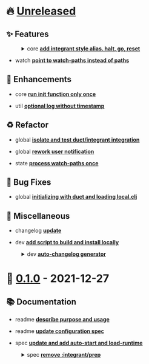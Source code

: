 # 🔥 [Unreleased](https://github.com/tami5/clj-dev)

## <!-- 0 -->✨ Features



<dl><dd><details><summary>core <b><a href="https://github.com/tami5/clj-dev/commit/d0c258c087938d82543272ce1d3bede8268983bc">add integrant style alias. halt, go, reset</a></b></summary><br /><sup>This should be easier for people coming using integrant and integrant-repl.</sup></details></dd></dl>




- watch <b><a href="https://github.com/tami5/clj-dev/commit/fa8935dbe1f7fbba4fb0ed4e289045d2ca0af2cf">point to watch-paths instead of paths</a></b>

## <!-- 1 -->🌱 Enhancements



- core <b><a href="https://github.com/tami5/clj-dev/commit/e3e8c4f08b54ad3973452c760cb932b27db61de3">run init function only once</a></b>



- util <b><a href="https://github.com/tami5/clj-dev/commit/a8f1cc35a4f5084bdb6eb62bbf79e2defcb18d35">optional log without timestamp</a></b>

## <!-- 2 -->♻️ Refactor



- global <b><a href="https://github.com/tami5/clj-dev/commit/a29685c2e32217101b6187d676e3880624cb9afa">isolate and test duct/integrant integration</a></b>
- global <b><a href="https://github.com/tami5/clj-dev/commit/b77f7d6216e0f480c8441fe34801c0154dd34654">rework user notification</a></b>



- state <b><a href="https://github.com/tami5/clj-dev/commit/da7ddd283de471cc6dc1099ad90a79469a2057f7">process watch-paths once</a></b>

## <!-- 3 -->🐛 Bug Fixes



- global <b><a href="https://github.com/tami5/clj-dev/commit/5ff11fe0f58c4c417b315cf2cd1a31d1c130983f">initializing with duct and loading local.clj</a></b>

## <!-- 6 -->👷 Miscellaneous



- changelog <b><a href="https://github.com/tami5/clj-dev/commit/f02b47c6afd8e3f1841aa42223b0054ca5875bc8">update</a></b>



- dev <b><a href="https://github.com/tami5/clj-dev/commit/9cd6839a0cf589704ffc396cb8e90f492a513f90">add script to build and install locally</a></b>
<dl><dd><details><summary>dev <b><a href="https://github.com/tami5/clj-dev/commit/c7455feeed86986296ac8beb479c5f010217ee36">auto-changelog generator</a></b></summary><br /><sup>Now, what's missing is a github action to automatically do that 🙈</sup></details></dd></dl>



# 🎉 [0.1.0](https://github.com/tami5/clj-dev/tree/0.1.0) - 2021-12-27

## <!-- 4 -->📚 Documentation



- readme <b><a href="https://github.com/tami5/clj-dev/commit/601d035b3411fd2e22cd6e4de698b3c937e8eaf6">describe purpose and usage</a></b>
- readme <b><a href="https://github.com/tami5/clj-dev/commit/5aba38d19e282ca0192857b19eba55717f737560">update configuration spec</a></b>



- spec <b><a href="https://github.com/tami5/clj-dev/commit/7869cd70e0158475715999e47d1587f6667e7a3e">update and add auto-start and load-runtime</a></b>
<dl><dd><details><summary>spec <b><a href="https://github.com/tami5/clj-dev/commit/24fe286ea5b4c0b7491de23c100c14d60660cf3b">remove :integrant/prep</a></b></summary><br /><sup>The point of ig/set-prep function is to read configuration and not to
produce side effects.

Though, It might be important for custom integrant setup, which is out
of scope right now.</sup></details></dd></dl>



